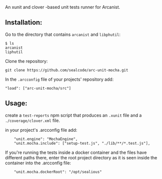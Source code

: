 An xunit and clover -based unit tests runner for Arcanist.

## Installation:

Go to the directory that contains `arcanist` and `libphutil`:

```
$ ls
arcanist
liphutil
```

Clone the repository:

`git clone https://github.com/sealcode/arc-unit-mocha.git`

In the `.arcconfig` file of your projects' repository add:

```
"load": ["arc-unit-mocha/src"]
```

## Usage:

create a `test-reports` npm script that produces an `.xunit` file and a `./coverage/clover.xml` file.

in your project's .arcconfig file add:

```
	"unit.engine": "MochaEngine",
	"unit.mocha.include": ["setup-test.js", "./lib/**/*.test.js"],
```

If you're running the tests inside a docker container and the files have different paths there, enter the root project directory as it is seen inside the container into the .arcconfig file:

```
	"unit.mocha.dockerRoot": "/opt/sealious" 
```
